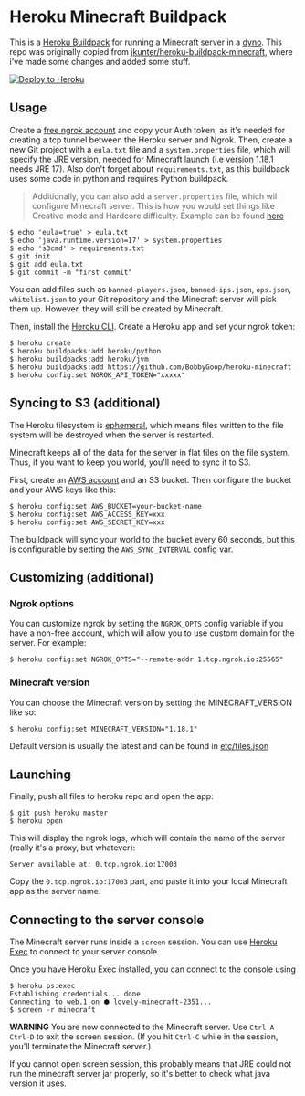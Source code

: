 # Heroku Minecraft Buildpack

This is a [Heroku Buildpack](https://devcenter.heroku.com/articles/buildpacks)
for running a Minecraft server in a [dyno](https://devcenter.heroku.com/articles/dynos). This repo was originally copied from [jkunter/heroku-buildpack-minecraft](https://github.com/jkutner/heroku-buildpack-minecraft), where i've made some changes and added some stuff.

[![Deploy to Heroku](https://www.herokucdn.com/deploy/button.png)](https://heroku.com/deploy)

## Usage

Create a [free ngrok account](https://ngrok.com/) and copy your Auth token, as it's needed for creating a tcp tunnel between the Heroku server and Ngrok. Then, create a new Git project with a `eula.txt` file and a `system.properties` file, which will specify the JRE version, needed for Minecraft launch (i.e version 1.18.1 needs JRE 17). Also don't forget about `requirements.txt`, as this buildback uses some code in python and requires Python buildpack.
> Additionally, you can also add a `server.properties` file, which wil configure Minecraft server.  This is how you would set things like
Creative mode and Hardcore difficulty. Example can be found [here](https://minecraft.fandom.com/wiki/Server.properties)

```sh-session
$ echo 'eula=true' > eula.txt
$ echo 'java.runtime.version=17' > system.properties
$ echo 's3cmd' > requirements.txt
$ git init
$ git add eula.txt
$ git commit -m "first commit"
```
You can add files such as `banned-players.json`, `banned-ips.json`, `ops.json`,
`whitelist.json` to your Git repository and the Minecraft server will pick them up.
However, they will still be created by Minecraft.

Then, install the [Heroku CLI](https://cli.heroku.com/).
Create a Heroku app and set your ngrok token:

```sh-session
$ heroku create
$ heroku buildpacks:add heroku/python
$ heroku buildpacks:add heroku/jvm
$ heroku buildpacks:add https://github.com/BobbyGoop/heroku-minecraft
$ heroku config:set NGROK_API_TOKEN="xxxxx"
```
## Syncing to S3 (additional)

The Heroku filesystem is [ephemeral](https://devcenter.heroku.com/articles/dynos#ephemeral-filesystem),
which means files written to the file system will be destroyed when the server is restarted.

Minecraft keeps all of the data for the server in flat files on the file system.
Thus, if you want to keep you world, you'll need to sync it to S3.

First, create an [AWS account](https://aws.amazon.com/) and an S3 bucket. Then configure the bucket
and your AWS keys like this:

```
$ heroku config:set AWS_BUCKET=your-bucket-name
$ heroku config:set AWS_ACCESS_KEY=xxx
$ heroku config:set AWS_SECRET_KEY=xxx
```

The buildpack will sync your world to the bucket every 60 seconds, but this is configurable by setting the `AWS_SYNC_INTERVAL` config var.
## Customizing (additional)

### Ngrok options

You can customize ngrok by setting the `NGROK_OPTS` config variable if you have a non-free account, which will allow you to use custom domain for the server. For example:

```
$ heroku config:set NGROK_OPTS="--remote-addr 1.tcp.ngrok.io:25565"
```

### Minecraft version

You can choose the Minecraft version by setting the MINECRAFT_VERSION like so:

```
$ heroku config:set MINECRAFT_VERSION="1.18.1"
```
Default version is usually the latest and can be found in [etc/files.json](etc/files.json)

## Launching
Finally, push all files to heroku repo and open the app:

```sh-session
$ git push heroku master
$ heroku open
```

This will display the ngrok logs, which will contain the name of the server
(really it's a proxy, but whatever):

```
Server available at: 0.tcp.ngrok.io:17003
```

Copy the `0.tcp.ngrok.io:17003` part, and paste it into your local Minecraft app
as the server name.

## Connecting to the server console

The Minecraft server runs inside a `screen` session. You can use [Heroku Exec](https://devcenter.heroku.com/articles/heroku-exec) to connect to your server console.

Once you have Heroku Exec installed, you can connect to the console using

```
$ heroku ps:exec
Establishing credentials... done
Connecting to web.1 on ⬢ lovely-minecraft-2351...
$ screen -r minecraft
```

**WARNING** You are now connected to the Minecraft server. Use `Ctrl-A Ctrl-D` to exit the screen session.
(If you hit `Ctrl-C` while in the session, you'll terminate the Minecraft server.)

If you cannot open screen session, this probably means that JRE could not run the minecraft server jar properly, so it's better to check what java version it uses.
